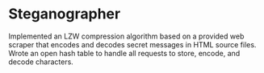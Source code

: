 # Steganographer
Implemented an LZW compression algorithm based on a provided web scraper that encodes and decodes secret messages in HTML source files. Wrote an open hash table to handle all requests to store, encode, and decode characters.
